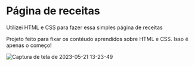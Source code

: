 <h1>Página de receitas</h1>

<p>Utilizei HTML e CSS para fazer essa simples página de receitas</p>

<p>Projeto feito para fixar os contéudo aprendidos sobre HTML e CSS. Isso é apenas o começo!</p>


![Captura de tela de 2023-05-21 13-23-49](https://github.com/evertonsalesdev/Pagina-de-receitas/assets/127686513/59029d27-2278-47f0-adbe-349e3cb3b6fa)



